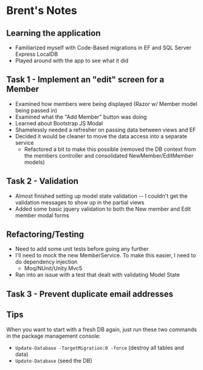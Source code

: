 
# Brent's Notes

## Learning the application

- Familiarized myself with Code-Based migrations in EF and SQL Server Express LocalDB
- Played around with the app to see what it did

## Task 1 - Implement an "edit" screen for a Member

- Examined how members were being displayed (Razor w/ Member model being passed in)
- Examined what the "Add Member" button was doing
- Learned about Bootstrap JS Modal
- Shamelessly needed a refresher on passing data between views and EF
- Decided it would be cleaner to move the data access into a separate service
    - Refactored a bit to make this possible (removed the DB context from the members controller and consolidated NewMember/EditMember models)

## Task 2 - Validation

- Almost finished setting up model state validation -- I couldn't get the validation messages to show up in the partial views
- Added some basic jquery validation to both the New member and Edit member modal forms

## Refactoring/Testing

- Need to add some unit tests before going any further
- I'll need to mock the new MemberService. To make this easier, I need to do dependency injection 
  - Moq/NUnit/Unity.Mvc5
- Ran into an issue with a test that dealt with validating Model State

## Task 3 - Prevent duplicate email addresses

## Tips

When you want to start with a fresh DB again, just run these two commands in the package management console:

- `Update-Database -TargetMigration:0 -force` (destroy all tables and data)
- `Update-Database` (seed the DB)
